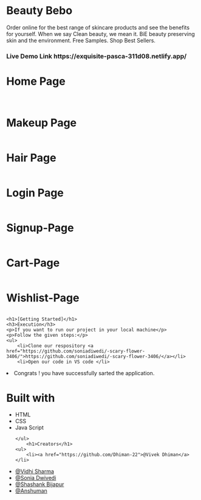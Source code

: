# Beauty Bebo 
Order online for the best range of skincare products and see the benefits for yourself. When we say Clean beauty, we mean it. BiE beauty preserving skin and the environment. Free Samples. Shop Best Sellers.

<h3>Live Demo Link https://exquisite-pasca-311d08.netlify.app/ </h3>



 <h1>Home Page</h1>
    <img src="https://i.postimg.cc/brVPGRj4/Screenshot-220.png" alt="">
     <img src="https://i.postimg.cc/DZJjndwx/Screenshot-223.png" alt="">
  <h1>Makeup Page</h1>
    <img src="https://i.postimg.cc/Tw0w2mNW/Screenshot-224.png" alt="">
     <h1>Hair Page</h1>
    <img src="https://i.postimg.cc/65vXYnVL/Screenshot-225.png" alt="">
     <h1>Login Page</h1>
    <img src="https://i.postimg.cc/qRNJrYKW/Screenshot-226.png" alt="">
     <h1>Signup-Page</h1>
    <img src="https://i.postimg.cc/sD4Rky8v/Screenshot-227.png" alt="">
     <h1>Cart-Page</h1>
    <img src="https://i.postimg.cc/Ghq5PpVJ/Screenshot-228.png" alt="">
     <h1>Wishlist-Page</h1>
    <img src="https://i.postimg.cc/ZnD6RXs3/Screenshot-230.png" alt="">
    
    <h1>[Getting Started]</h1>
    <h3>Execution</h3>
    <p>If you want to run our project in your local machine</p>
    <p>Follow the given steps:</p>
    <ul>
        <li>Clone our respository <a href="https://github.com/soniadiwedi/-scary-flower-3406/">https://github.com/soniadiwedi/-scary-flower-3406/</a></li>
        <li>Open our code in VS code </li>
 <li>Congrats !  you have successfully sarted the application.</li>
    </ul>
        <h1>Built with</h1>
    <ul>
        <li>HTML</li>
        <li>CSS</li>
        <li>Java Script</li>
       
    </ul>
        <h1>Creators</h1>
    <ul>
        <li><a href="https://github.com/Dhiman-22">@Vivek Dhiman</a></li>
   <li><a href="">@Vidhi Sharma</a></li>
   <li><a href="">@Sonia Dwivedi</a></li>
   <li><a href="">@Shashank Bijapur</a></li>
   <li><a href="">@Anshuman</a></li>
